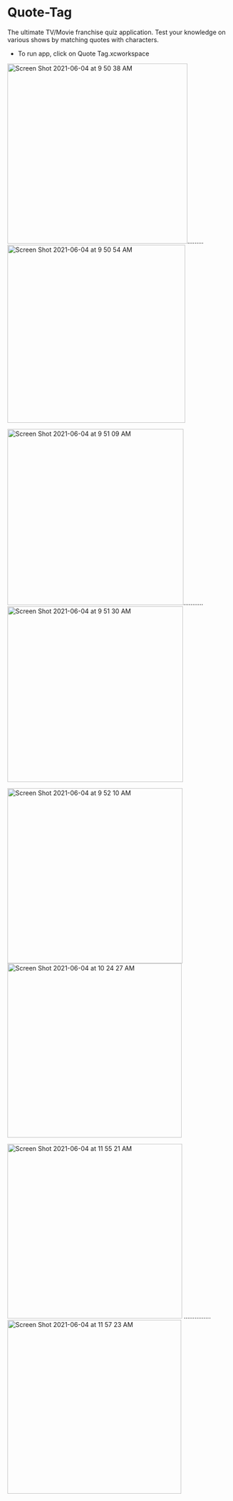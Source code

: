 # Quote-Tag


The ultimate TV/Movie franchise quiz application.
Test your knowledge on various shows by matching quotes with characters.

- To run app, click on Quote Tag.xcworkspace


<img width="404" alt="Screen Shot 2021-06-04 at 9 50 38 AM" src="https://user-images.githubusercontent.com/34945097/120812998-7ef97a80-c51b-11eb-831b-b36fffd56ca5.png">......... <img width="399" alt="Screen Shot 2021-06-04 at 9 50 54 AM" src="https://user-images.githubusercontent.com/34945097/120813051-8a4ca600-c51b-11eb-9587-32b9179f2144.png">


<img width="395" alt="Screen Shot 2021-06-04 at 9 51 09 AM" src="https://user-images.githubusercontent.com/34945097/120813066-90428700-c51b-11eb-89f9-360fd0b5afda.png">........... <img width="394" alt="Screen Shot 2021-06-04 at 9 51 30 AM" src="https://user-images.githubusercontent.com/34945097/120813088-96d0fe80-c51b-11eb-8895-b5884b8847e6.png">

<img width="393" alt="Screen Shot 2021-06-04 at 9 52 10 AM" src="https://user-images.githubusercontent.com/34945097/120813122-9cc6df80-c51b-11eb-88fd-180c353746a8.png">




<img width="391" alt="Screen Shot 2021-06-04 at 10 24 27 AM" src="https://user-images.githubusercontent.com/34945097/120816777-11e7e400-c51f-11eb-9931-121ea34a9749.png">


<img width="392" alt="Screen Shot 2021-06-04 at 11 55 21 AM" src="https://user-images.githubusercontent.com/34945097/120830029-15359c80-c52c-11eb-84e5-47c95e71f8fc.png"> ...............<img width="390" alt="Screen Shot 2021-06-04 at 11 57 23 AM" src="https://user-images.githubusercontent.com/34945097/120830063-1d8dd780-c52c-11eb-997e-e9e99b46d53a.png">


